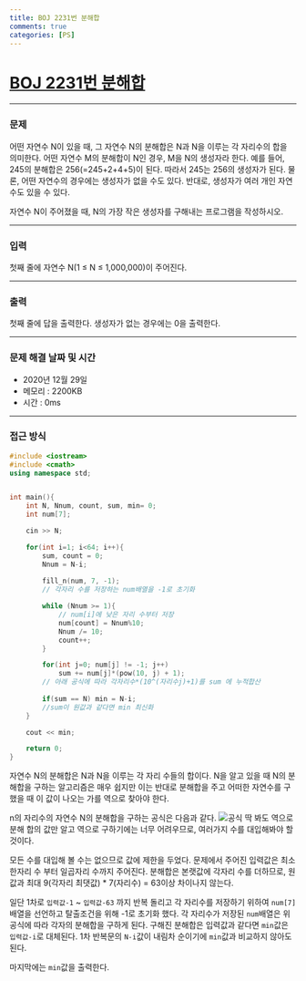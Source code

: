 ```yaml
---
title: BOJ 2231번 분해합
comments: true
categories: [PS]
---
```


# [BOJ 2231번 분해합](https://www.acmicpc.net/problem/2231)

---

### 문제
어떤 자연수 N이 있을 때, 그 자연수 N의 분해합은 N과 N을 이루는 각 자리수의 합을 의미한다. 어떤 자연수 M의 분해합이 N인 경우, M을 N의 생성자라 한다. 예를 들어, 245의 분해합은 256(=245+2+4+5)이 된다. 따라서 245는 256의 생성자가 된다. 물론, 어떤 자연수의 경우에는 생성자가 없을 수도 있다. 반대로, 생성자가 여러 개인 자연수도 있을 수 있다.

자연수 N이 주어졌을 때, N의 가장 작은 생성자를 구해내는 프로그램을 작성하시오.

---

### 입력
첫째 줄에 자연수 N(1 ≤ N ≤ 1,000,000)이 주어진다.

---

### 출력
첫째 줄에 답을 출력한다. 생성자가 없는 경우에는 0을 출력한다.

---

### 문제 해결 날짜 및 시간

- 2020년 12월 29일
- 메모리 : 2200KB
- 시간 : 0ms

---

### 접근 방식

```c++
#include <iostream>
#include <cmath>
using namespace std;


int main(){
    int N, Nnum, count, sum, min= 0;
    int num[7];

    cin >> N;

    for(int i=1; i<64; i++){
        sum, count = 0;
        Nnum = N-i;
        
        fill_n(num, 7, -1);
        // 각자리 수를 저장하는 num배열을 -1로 초기화

        while (Nnum >= 1){
            // num[i]에 낮은 자리 수부터 저장
            num[count] = Nnum%10;
            Nnum /= 10;
            count++;
        }

        for(int j=0; num[j] != -1; j++)
            sum += num[j]*(pow(10, j) + 1);
        // 아래 공식에 따라 각자리수*(10^(자리수j)+1)를 sum 에 누적합산
        
        if(sum == N) min = N-i;
        //sum이 원값과 같다면 min 최신화
    }

    cout << min;

    return 0;
}
```

 자연수 N의 분해합은 N과 N을 이루는 각 자리 수들의 합이다. N을 알고 있을 때 N의 분해합을 구하는 알고리즘은 매우 쉽지만 이는 반대로 분해합을 주고 어떠한 자연수를 구했을 때 이 값이 나오는 가를 역으로 찾아야 한다.
 
 n의 자리수의 자연수 N의 분해합을 구하는 공식은 다음과 같다. 
![공식](https://i.ibb.co/pw6jxJZ/2020-12-29-11-51-37.png)
 딱 봐도 역으로 분해 합의 값만 알고 역으로 구하기에는 너무 어려우므로, 여러가지 수를 대입해봐야 할 것이다.

모든 수를 대입해 볼 수는 없으므로 값에 제한을 두었다. 문제에서 주어진 입력값은 최소 한자리 수 부터 일곱자리 수까지 주어진다. 분해합은 본랫값에 각자리 수를 더하므로, 원값과 최대 9(각자리 최댓값) * 7(자리수) = 63이상 차이나지 않는다.

일단 1차로 `입력값-1` ~ `입력값-63` 까지 반복 돌리고
각 자리수를 저장하기 위하여 `num[7]`배열을 선언하고 탈출조건을 위해 -1로 초기화 했다. 각 자리수가 저장된 `num`배열은 위 공식에 따라 각자의 분해합을 구하게 된다. 구해진 분해합은 입력값과 같다면 `min`값은 `입력값-i`로 대체된다. 1차 반복문의 `N-i`값이 내림차 순이기에 `min`값과 비교하지 않아도 된다.

마지막에는 `min`값을 출력한다.

